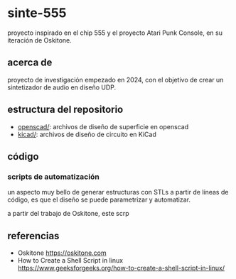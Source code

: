 # sinte-555

proyecto inspirado en el chip 555 y el proyecto Atari Punk Console, en su iteración de Oskitone.

## acerca de

proyecto de investigación empezado en 2024, con el objetivo de crear un sintetizador de audio en diseño UDP.

## estructura del repositorio

* [openscad/](./openscad/): archivos de diseño de superficie en openscad
* [kicad/](./kicad/): archivos de diseño de circuito en KiCad

## código

### scripts de automatización

un aspecto muy bello de generar estructuras con STLs a partir de líneas de código, es que el diseño se puede parametrizar y automatizar.

a partir del trabajo de Oskitone, este scrp

## referencias

* Oskitone <https://oskitone.com>
* How to Create a Shell Script in linux <https://www.geeksforgeeks.org/how-to-create-a-shell-script-in-linux/>
